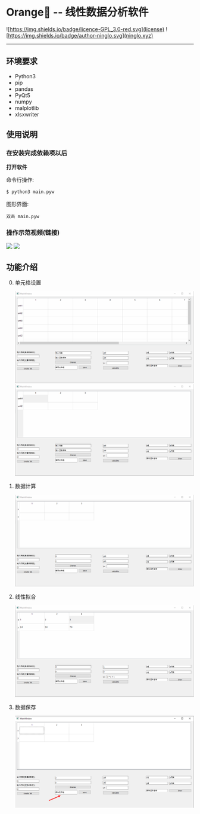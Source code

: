 # Orange🍊 -- 线性数据分析软件

![https://img.shields.io/badge/licence-GPL_3.0-red.svg](license)
![https://img.shields.io/badge/author-ninglo.svg](ninglo.xyz)

---


## 环境要求

* Python3
* pip
* pandas
* PyQt5
* numpy
* malplotlib
* xlsxwriter

## 使用说明

### 在安装完成依赖项以后

**打开软件**

命令行操作:
```bash
$ python3 main.pyw
```
图形界面:
```
双击 main.pyw
```

### 操作示范视频(链接)

![](intro1)
![](intro2)


## 功能介绍

0. 单元格设置

    ![](setCells.gif)
    ![](setName.gif)

1. 数据计算

    ![](calculate.gif)

2. 线性拟合

    ![](draw.gif)

3. 数据保存

    ![](saveData.png)
